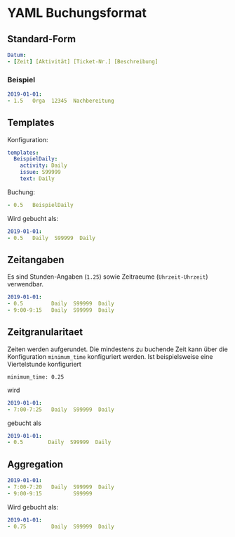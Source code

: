 # YAML Buchungsformat

## Standard-Form

```yaml
Datum:
- [Zeit] [Aktivität] [Ticket-Nr.] [Beschreibung]
```

### Beispiel

```yaml
2019-01-01:
- 1.5   Orga  12345  Nachbereitung
```

## Templates

Konfiguration:

```yaml
templates:
  BeispielDaily:
    activity: Daily
    issue: S99999
    text: Daily
```

Buchung:

```yaml
- 0.5   BeispielDaily
```

Wird gebucht als:

```yaml
2019-01-01:
- 0.5   Daily  S99999  Daily
```

## Zeitangaben

Es sind Stunden-Angaben (`1.25`) sowie Zeitraeume (`Uhrzeit-Uhrzeit`) verwendbar.

```yaml
2019-01-01:
- 0.5         Daily  S99999  Daily
- 9:00-9:15   Daily  S99999  Daily
```

## Zeitgranularitaet

Zeiten werden aufgerundet. Die mindestens zu buchende Zeit kann über die
Konfiguration `minimum_time` konfiguriert werden. Ist beispielsweise eine
Viertelstunde konfiguriert

```
minimum_time: 0.25
``` 

wird

```yaml
2019-01-01:
- 7:00-7:25   Daily  S99999  Daily
```

gebucht als

```yaml
2019-01-01:
- 0.5        Daily  S99999  Daily
```

## Aggregation

```yaml
2019-01-01:
- 7:00-7:20   Daily  S99999  Daily
- 9:00-9:15          S99999
```

Wird gebucht als:

```yaml
2019-01-01:
- 0.75        Daily  S99999  Daily
```
